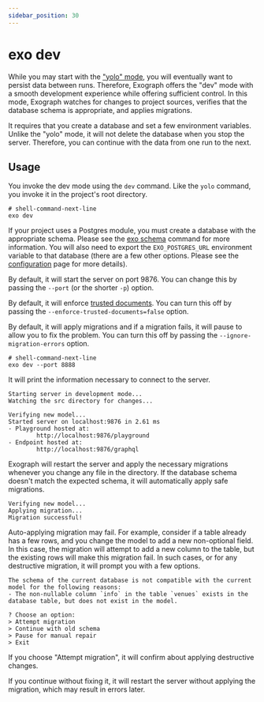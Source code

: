 ```yaml
---
sidebar_position: 30
---
```


# exo dev

While you may start with the ["yolo" mode](yolo.md), you will eventually want to persist data between runs. Therefore, Exograph offers the "dev" mode with a smooth development experience while offering sufficient control. In this mode, Exograph watches for changes to project sources, verifies that the database schema is appropriate, and applies migrations.

It requires that you create a database and set a few environment variables. Unlike the "yolo" mode, it will not delete the database when you stop the server. Therefore, you can continue with the data from one run to the next.

## Usage

You invoke the dev mode using the `dev` command. Like the `yolo` command, you invoke it in the project's root directory.

```shell-session
# shell-command-next-line
exo dev
```

If your project uses a Postgres module, you must create a database with the appropriate schema. Please see the [exo schema](schema/create.md) command for more information. You will also need to export the `EXO_POSTGRES_URL` environment variable to that database (there are a few other options. Please see the [configuration](/postgres/configuration.md) page for more details).

By default, it will start the server on port 9876. You can change this by passing the `--port` (or the shorter `-p`) option.

By default, it will enforce [trusted documents](../../production/trusted-documents.md). You can turn this off by passing the `--enforce-trusted-documents=false` option.

By default, it will apply migrations and if a migration fails, it will pause to allow you to fix the problem. You can turn this off by passing the `--ignore-migration-errors` option.

```shell-session
# shell-command-next-line
exo dev --port 8888
```

It will print the information necessary to connect to the server.

```shell-session
Starting server in development mode...
Watching the src directory for changes...

Verifying new model...
Started server on localhost:9876 in 2.61 ms
- Playground hosted at:
        http://localhost:9876/playground
- Endpoint hosted at:
        http://localhost:9876/graphql
```

Exograph will restart the server and apply the necessary migrations whenever you change any file in the directory. If the database schema doesn't match the expected schema, it will automatically apply safe migrations.

```shell-session
Verifying new model...
Applying migration...
Migration successful!
```

Auto-applying migration may fail. For example, consider if a table already has a few rows, and you change the model to add a new non-optional field. In this case, the migration will attempt to add a new column to the table, but the existing rows will make this migration fail. In such cases, or for any destructive migration, it will prompt you with a few options.

```shell-session
The schema of the current database is not compatible with the current model for the following reasons:
- The non-nullable column `info` in the table `venues` exists in the database table, but does not exist in the model.

? Choose an option:
> Attempt migration
> Continue with old schema
> Pause for manual repair
> Exit
```

If you choose "Attempt migration", it will confirm about applying destructive changes.

If you continue without fixing it, it will restart the server without applying the migration, which may result in errors later.
